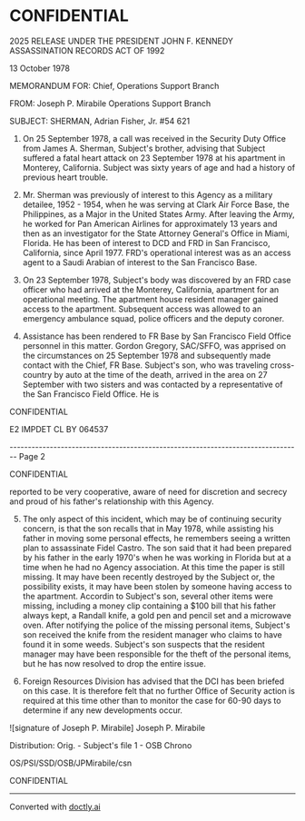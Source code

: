 # CONFIDENTIAL

2025 RELEASE UNDER THE PRESIDENT JOHN F. KENNEDY ASSASSINATION RECORDS ACT OF 1992

13 October 1978

MEMORANDUM FOR: Chief, Operations Support Branch

FROM: Joseph P. Mirabile
Operations Support Branch

SUBJECT: SHERMAN, Adrian Fisher, Jr.
#54 621

1. On 25 September 1978, a call was received in the Security Duty Office from James A. Sherman, Subject's brother, advising that Subject suffered a fatal heart attack on 23 September 1978 at his apartment in Monterey, California. Subject was sixty years of age and had a history of previous heart trouble.

2. Mr. Sherman was previously of interest to this Agency as a military detailee, 1952 - 1954, when he was serving at Clark Air Force Base, the Philippines, as a Major in the United States Army. After leaving the Army, he worked for Pan American Airlines for approximately 13 years and then as an investigator for the State Attorney General's Office in Miami, Florida. He has been of interest to DCD and FRD in San Francisco, California, since April 1977. FRD's operational interest was as an access agent to a Saudi Arabian of interest to the San Francisco Base.

3. On 23 September 1978, Subject's body was discovered by an FRD case officer who had arrived at the Monterey, California, apartment for an operational meeting. The apartment house resident manager gained access to the apartment. Subsequent access was allowed to an emergency ambulance squad, police officers and the deputy coroner.

4. Assistance has been rendered to FR Base by San Francisco Field Office personnel in this matter. Gordon Gregory, SAC/SFFO, was apprised on the circumstances on 25 September 1978 and subsequently made contact with the Chief, FR Base. Subject's son, who was traveling cross- country by auto at the time of the death, arrived in the area on 27 September with two sisters and was contacted by a representative of the San Francisco Field Office. He is

CONFIDENTIAL

E2 IMPDET
CL BY 064537


-------------------------------------------------------------------------------- Page 2

CONFIDENTIAL

reported to be very cooperative, aware of need for discretion and secrecy and proud of his father's relationship with this Agency.

5. The only aspect of this incident, which may be of continuing security concern, is that the son recalls that in May 1978, while assisting his father in moving some personal effects, he remembers seeing a written plan to assassinate Fidel Castro. The son said that it had been prepared by his father in the early 1970's when he was working in Florida but at a time when he had no Agency association. At this time the paper is still missing. It may have been recently destroyed by the Subject or, the possibility exists, it may have been stolen by someone having access to the apartment. Accordin to Subject's son, several other items were missing, including a money clip containing a $100 bill that his father always kept, a Randall knife, a gold pen and pencil set and a microwave oven. After notifying the police of the missing personal items, Subject's son received the knife from the resident manager who claims to have found it in some weeds. Subject's son suspects that the resident manager may have been responsible for the theft of the personal items, but he has now resolved to drop the entire issue.

6. Foreign Resources Division has advised that the DCI has been briefed on this case. It is therefore felt that no further Office of Security action is required at this time other than to monitor the case for 60-90 days to determine if any new developments occur.

![signature of Joseph P. Mirabile]
Joseph P. Mirabile

Distribution:
Orig. - Subject's file
1 - OSB Chrono

OS/PSI/SSD/OSB/JPMirabile/csn

CONFIDENTIAL


---
Converted with [doctly.ai](https://doctly.ai)